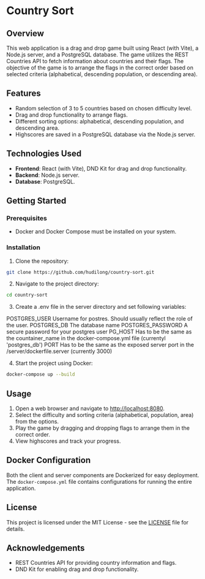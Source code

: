 # Country Sort

## Overview

This web application is a drag and drop game built using React (with Vite), a Node.js server, and a PostgreSQL database. The game utilizes the REST Countries API to fetch information about countries and their flags. The objective of the game is to arrange the flags in the correct order based on selected criteria (alphabetical, descending population, or descending area).

## Features

-   Random selection of 3 to 5 countries based on chosen difficulty level.
-   Drag and drop functionality to arrange flags.
-   Different sorting options: alphabetical, descending population, and descending area.
-   Highscores are saved in a PostgreSQL database via the Node.js server.

## Technologies Used

-   **Frontend**: React (with Vite), DND Kit for drag and drop functionality.
-   **Backend**: Node.js server.
-   **Database**: PostgreSQL.

## Getting Started

### Prerequisites

-   Docker and Docker Compose must be installed on your system.

### Installation

1. Clone the repository:

```bash
git clone https://github.com/hudilong/country-sort.git
```

2. Navigate to the project directory:

```bash
cd country-sort
```

3. Create a .env file in the server directory and set following variables:

POSTGRES_USER       Username for postres. Should usually reflect the role of the user.
POSTGRES_DB         The database name
POSTGRES_PASSWORD   A secure password for your postgres user
PG_HOST             Has to be the same as the countainer_name in the docker-compose.yml file (currentyl 'postgres_db')
PORT                Has to be the same as the exposed server port in the /server/dockerfile.server (currently 3000)

4. Start the project using Docker:

```bash
docker-compose up --build
```

## Usage

1. Open a web browser and navigate to [http://localhost:8080](http://localhost:8080).
2. Select the difficulty and sorting criteria (alphabetical, population, area) from the options.
3. Play the game by dragging and dropping flags to arrange them in the correct order.
4. View highscores and track your progress.

## Docker Configuration

Both the client and server components are Dockerized for easy deployment. The `docker-compose.yml` file contains configurations for running the entire application.

## License

This project is licensed under the MIT License - see the [LICENSE](LICENSE) file for details.

## Acknowledgements

-   REST Countries API for providing country information and flags.
-   DND Kit for enabling drag and drop functionality.
